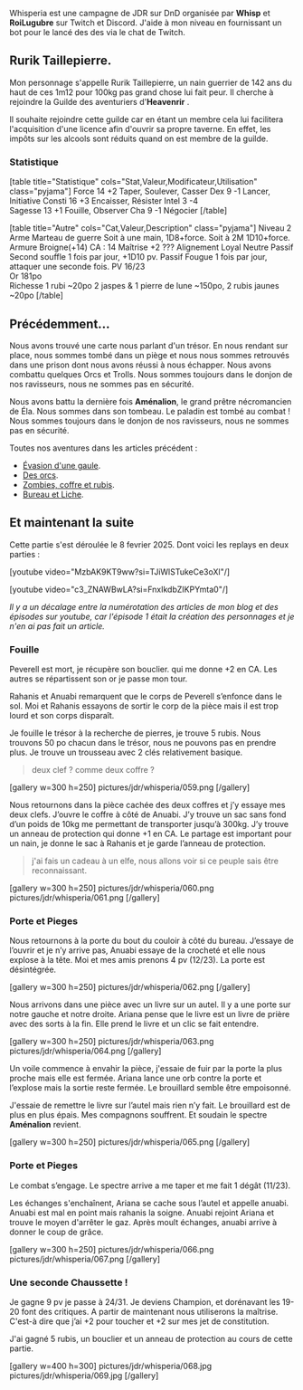 	
Whisperia est une campagne de JDR sur DnD organisée par **Whisp** et **RoiLugubre** sur Twitch et Discord. 
J'aide à mon niveau en fournissant un bot pour le lancé des des via le chat de Twitch.

## Rurik Taillepierre.

Mon personnage s'appelle Rurik Taillepierre, un nain guerrier de 142 ans du haut de ces 1m12 pour 100kg pas grand chose lui fait peur. 
Il cherche à rejoindre la Guilde des aventuriers d'__Heavenrir__ .

Il souhaite rejoindre cette guilde car en étant un membre cela
lui facilitera l'acquisition d'une licence afin d'ouvrir sa propre taverne.
En effet, les impôts sur les alcools sont réduits quand on est membre de la guilde.

### Statistique

[table title="Statistique" cols="Stat,Valeur,Modificateur,Utilisation" class="pyjama"]
Force	14	+2	Taper, Soulever, Casser
Dex	9	-1	Lancer, Initiative
Consti	16	+3	Encaisser, Résister
Intel	3	-4	 
Sagesse	13	+1	Fouille, Observer
Cha	9	-1	Négocier
[/table]

[table title="Autre" cols="Cat,Valeur,Description" class="pyjama"]
Niveau	2
Arme	Marteau de guerre	Soit à une main, 1D8+force. Soit à 2M 1D10+force.
Armure	Broigne(+14)	CA : 14
Maîtrise	+2	???
Alignement	Loyal Neutre
Passif	Second souffle	1 fois par jour, +1D10 pv.
Passif	Fougue	1 fois par jour, attaquer une seconde fois.
PV	16/23	 
Or	181po	 
Richesse	1 rubi	~20po
	2 jaspes & 1 pierre de lune	~150po,
	2 rubis jaunes	~20po
[/table]

## Précédemment...

Nous avons trouvé une carte nous parlant d'un trésor. En nous rendant sur place, nous sommes tombé dans un piège
et nous nous sommes retrouvés dans une prison dont nous avons réussi à nous échapper. Nous avons combattu quelques Orcs et Trolls.
Nous sommes toujours dans le donjon de nos ravisseurs, nous ne sommes pas en sécurité.

Nous avons battu la dernière fois **Aménalion**, le grand prêtre nécromancien de Éla. Nous sommes dans son tombeau.
Le paladin est tombé au combat ! Nous sommes toujours dans le donjon de nos ravisseurs, nous ne sommes pas en sécurité.

Toutes nos aventures dans les articles précédent :
* [Évasion d'une gaule](2024/whisperia-1-evasion-d-une-gaule.html). 
* [Des orcs](2024/whisperia-2-orcs-et-chaussette.html). 
* [Zombies, coffre et rubis](2025/whisperia-3-zombis-coffres-rubis.html). 
* [Bureau et Liche](2025/whisperia-4-bureau-liche.html). 

## Et maintenant la suite

Cette partie s'est déroulée le 8 fevrier 2025. Dont voici les replays en deux parties :

[youtube video="MzbAK9KT9ww?si=TJiWlSTukeCe3oXl"/]

[youtube video="c3_ZNAWBwLA?si=FnxIkdbZIKPYmta0"/]

*Il y a un décalage entre la numérotation des articles de mon blog et des épisodes sur youtube, car l'épisode 1 était la création des personnages et je n'en ai pas fait un article.*

### Fouille

Peverell est mort, je récupère son bouclier. qui me donne +2 en CA. Les autres se répartissent son or je passe mon tour.

Rahanis et Anuabi remarquent que le corps de Peverell s’enfonce dans le sol. Moi et Rahanis essayons de sortir le corp de la pièce mais il est trop lourd et son corps disparaît.

Je fouille le trésor à la recherche de pierres, je trouve 5 rubis. Nous trouvons 50 po chacun dans le trésor, nous ne pouvons pas en prendre plus. Je trouve un trousseau avec 2 clés relativement basique.

> deux clef ? comme deux coffre ?

[gallery w=300 h=250]
pictures/jdr/whisperia/059.png
[/gallery]

Nous retournons dans la pièce cachée des deux coffres et j’y essaye mes deux clefs. J’ouvre le coffre à côté de Anuabi. J’y trouve un sac sans fond d’un poids de 10kg me permettant de transporter jusqu’à 300kg. J’y trouve un anneau de protection qui donne +1 en CA. Le partage est important pour un nain, je donne le sac à Rahanis et je garde l’anneau de protection.

> j'ai fais un cadeau à un elfe, nous allons voir si ce peuple sais être reconnaissant.

[gallery w=300 h=250]
pictures/jdr/whisperia/060.png
pictures/jdr/whisperia/061.png
[/gallery]

### Porte et Pieges

Nous retournons à la porte du bout du couloir à côté du bureau. 
J’essaye de l’ouvrir et je n’y arrive pas, Anuabi essaye de la crocheté et elle nous explose à la tête. Moi et mes amis prenons 4 pv (12/23). La porte est désintégrée.

[gallery w=300 h=250]
pictures/jdr/whisperia/062.png
[/gallery]

Nous arrivons dans une pièce avec un livre sur un autel. Il y a une porte sur notre gauche et notre droite. Ariana pense que le livre est un livre de prière avec des sorts à la fin. Elle prend le livre et un clic se fait entendre. 

[gallery w=300 h=250]
pictures/jdr/whisperia/063.png
pictures/jdr/whisperia/064.png
[/gallery]


Un voile commence à envahir la pièce, j'essaie de fuir par la porte la plus proche mais elle est fermée. Ariana lance une orb contre la porte et l’explose mais la sortie reste fermée. Le brouillard semble être empoisonné.

J'essaie de remettre le livre sur l’autel mais rien n’y fait. Le brouillard est de plus en plus épais. Mes compagnons souffrent. Et soudain le spectre **Aménalion** revient. 

[gallery w=300 h=250]
pictures/jdr/whisperia/065.png
[/gallery]

### Porte et Pieges

Le combat s’engage. Le spectre arrive a me taper et me fait 1 dégât (11/23).

Les échanges s'enchaînent, Ariana se cache sous l’autel et appelle anuabi. Anuabi est mal en point mais rahanis la soigne. Anuabi rejoint Ariana et trouve le moyen d'arrêter le gaz. Après moult échanges, anuabi arrive à donner le coup de grâce.

[gallery w=300 h=250]
pictures/jdr/whisperia/066.png
pictures/jdr/whisperia/067.png
[/gallery]


### Une seconde Chaussette ! 

Je gagne 9 pv je passe à 24/31. Je deviens Champion, et dorénavant les 19-20 font des critiques. A partir de maintenant nous utiliserons la maîtrise. C'est-à dire que j’ai +2 pour toucher et +2 sur mes jet de constitution.

J'ai gagné 5 rubis, un bouclier et un anneau de protection au cours de cette partie.

[gallery w=400 h=300]
pictures/jdr/whisperia/068.jpg
pictures/jdr/whisperia/069.jpg
[/gallery]









